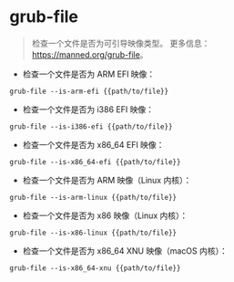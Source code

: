 # grub-file

> 检查一个文件是否为可引导映像类型。
> 更多信息：<https://manned.org/grub-file>。

- 检查一个文件是否为 ARM EFI 映像：

`grub-file --is-arm-efi {{path/to/file}}`

- 检查一个文件是否为 i386 EFI 映像：

`grub-file --is-i386-efi {{path/to/file}}`

- 检查一个文件是否为 x86_64 EFI 映像：

`grub-file --is-x86_64-efi {{path/to/file}}`

- 检查一个文件是否为 ARM 映像（Linux 内核）：

`grub-file --is-arm-linux {{path/to/file}}`

- 检查一个文件是否为 x86 映像（Linux 内核）：

`grub-file --is-x86-linux {{path/to/file}}`

- 检查一个文件是否为 x86_64 XNU 映像（macOS 内核）：

`grub-file --is-x86_64-xnu {{path/to/file}}`